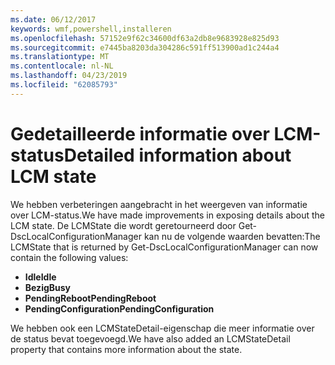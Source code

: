 ```yaml
---
ms.date: 06/12/2017
keywords: wmf,powershell,installeren
ms.openlocfilehash: 57152e9f62c34600df63a2db8e9683928e825d93
ms.sourcegitcommit: e7445ba8203da304286c591ff513900ad1c244a4
ms.translationtype: MT
ms.contentlocale: nl-NL
ms.lasthandoff: 04/23/2019
ms.locfileid: "62085793"
---
```

# <a name="detailed-information-about-lcm-state"></a><span data-ttu-id="d8edd-102">Gedetailleerde informatie over LCM-status</span><span class="sxs-lookup"><span data-stu-id="d8edd-102">Detailed information about LCM state</span></span>

<span data-ttu-id="d8edd-103">We hebben verbeteringen aangebracht in het weergeven van informatie over LCM-status.</span><span class="sxs-lookup"><span data-stu-id="d8edd-103">We have made improvements in exposing details about the LCM state.</span></span> <span data-ttu-id="d8edd-104">De LCMState die wordt geretourneerd door Get-DscLocalConfigurationManager kan nu de volgende waarden bevatten:</span><span class="sxs-lookup"><span data-stu-id="d8edd-104">The LCMState that is returned by Get-DscLocalConfigurationManager can now contain the following values:</span></span>

* <span data-ttu-id="d8edd-105">**Idle**</span><span class="sxs-lookup"><span data-stu-id="d8edd-105">**Idle**</span></span>
* <span data-ttu-id="d8edd-106">**Bezig**</span><span class="sxs-lookup"><span data-stu-id="d8edd-106">**Busy**</span></span>
* <span data-ttu-id="d8edd-107">**PendingReboot**</span><span class="sxs-lookup"><span data-stu-id="d8edd-107">**PendingReboot**</span></span>
* <span data-ttu-id="d8edd-108">**PendingConfiguration**</span><span class="sxs-lookup"><span data-stu-id="d8edd-108">**PendingConfiguration**</span></span>

<span data-ttu-id="d8edd-109">We hebben ook een LCMStateDetail-eigenschap die meer informatie over de status bevat toegevoegd.</span><span class="sxs-lookup"><span data-stu-id="d8edd-109">We have also added an LCMStateDetail property that contains more information about the state.</span></span>
